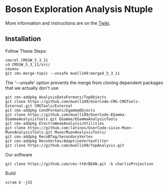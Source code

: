 # Boson Exploration Analysis Ntuple

More information and instructions are on the [Twiki](https://twiki.cern.ch/twiki/bin/viewauth/CMS/TTbarHiggs).

## Installation
Follow These Steps:

    cmsrel CMSSW_5_3_11
    cd CMSSW_5_3_11/src/
    cmsenv
    git cms-merge-topic --unsafe muell149:merged_5_3_11

The '--unsafe' option prevents the merge from cloning dependent packages that we actually don't use

    git cms-addpkg AnalysisDataFormats/TopObjects 
    git clone https://github.com/muell149/UserCode-CMG-CMGTools-External.git CMGTools/External
    git cms-addpkg CondFormats/EgammaObjects
    git clone https://github.com/muell149/UserCode-EGamma-EGammaAnalysisTools.git EGamma/EGammaAnalysisTools
    git cms-addpkg ElectroWeakAnalysis/Utilities
    git clone https://github.com:latinos/UserCode-sixie-Muon-MuonAnalysisTools.git Muon/MuonAnalysisTools/
    git cms-addpkg RecoBTag/SecondaryVertex
    git cms-addpkg RecoVertex/AdaptiveVertexFilter
    git clone https://github.com/muell149/TopAnalysis.git

Our software
    
    git clone https://github.com/cms-ttH/BEAN.git -b charlieProjection

Build

    scram b -j32
